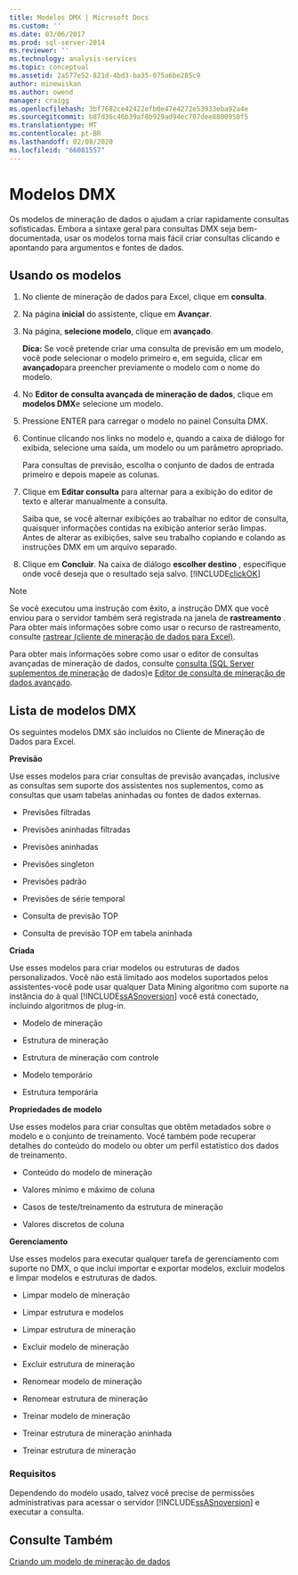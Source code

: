 ```yaml
---
title: Modelos DMX | Microsoft Docs
ms.custom: ''
ms.date: 03/06/2017
ms.prod: sql-server-2014
ms.reviewer: ''
ms.technology: analysis-services
ms.topic: conceptual
ms.assetid: 2a577e52-821d-4bd3-ba35-075a6be285c9
author: minewiskan
ms.author: owend
manager: craigg
ms.openlocfilehash: 3bf7682ce42422efb0e47e4272e53933eba92a4e
ms.sourcegitcommit: b87d36c46b39af8b929ad94ec707dee8800950f5
ms.translationtype: MT
ms.contentlocale: pt-BR
ms.lasthandoff: 02/08/2020
ms.locfileid: "66081557"
---
```

# <a name="dmx-templates"></a>Modelos DMX
  Os modelos de mineração de dados o ajudam a criar rapidamente consultas sofisticadas. Embora a sintaxe geral para consultas DMX seja bem-documentada, usar os modelos torna mais fácil criar consultas clicando e apontando para argumentos e fontes de dados.  
  
## <a name="using-the-templates"></a>Usando os modelos  
  
1.  No cliente de mineração de dados para Excel, clique em **consulta**.  
  
2.  Na página **inicial** do assistente, clique em **Avançar**.  
  
3.  Na página, **selecione modelo**, clique em **avançado**.  
  
     **Dica:** Se você pretende criar uma consulta de previsão em um modelo, você pode selecionar o modelo primeiro e, em seguida, clicar em **avançado**para preencher previamente o modelo com o nome do modelo.  
  
4.  No **Editor de consulta avançada de mineração de dados**, clique em **modelos DMX**e selecione um modelo.  
  
5.  Pressione ENTER para carregar o modelo no painel Consulta DMX.  
  
6.  Continue clicando nos links no modelo e, quando a caixa de diálogo for exibida, selecione uma saída, um modelo ou um parâmetro apropriado.  
  
     Para consultas de previsão, escolha o conjunto de dados de entrada primeiro e depois mapeie as colunas.  
  
7.  Clique em **Editar consulta** para alternar para a exibição do editor de texto e alterar manualmente a consulta.  
  
     Saiba que, se você alternar exibições ao trabalhar no editor de consulta, quaisquer informações contidas na exibição anterior serão limpas. Antes de alterar as exibições, salve seu trabalho copiando e colando as instruções DMX em um arquivo separado.  
  
8.  Clique em **Concluir**. Na caixa de diálogo **escolher destino** , especifique onde você deseja que o resultado seja salvo. [!INCLUDE[clickOK](../includes/clickok-md.md)]  
  
> [!NOTE]  
>  Se você executou uma instrução com êxito, a instrução DMX que você enviou para o servidor também será registrada na janela de **rastreamento** . Para obter mais informações sobre como usar o recurso de rastreamento, consulte [rastrear &#40;cliente de mineração de dados para Excel&#41;](trace-data-mining-client-for-excel.md).  
  
 Para obter mais informações sobre como usar o editor de consultas avançadas de mineração de dados, consulte [consulta &#40;SQL Server suplementos de mineração](query-sql-server-data-mining-add-ins.md) de dados&#41;e [Editor de consulta de mineração de dados avançado](advanced-data-mining-query-editor.md).  
  
## <a name="list-of-dmx-templates"></a>Lista de modelos DMX  
 Os seguintes modelos DMX são incluídos no Cliente de Mineração de Dados para Excel.  
  
 **Previsão**  
  
 Use esses modelos para criar consultas de previsão avançadas, inclusive as consultas sem suporte dos assistentes nos suplementos, como as consultas que usam tabelas aninhadas ou fontes de dados externas.  
  
-   Previsões filtradas  
  
-   Previsões aninhadas filtradas  
  
-   Previsões aninhadas  
  
-   Previsões singleton  
  
-   Previsões padrão  
  
-   Previsões de série temporal  
  
-   Consulta de previsão TOP  
  
-   Consulta de previsão TOP em tabela aninhada  
  
 **Criada**  
  
 Use esses modelos para criar modelos ou estruturas de dados personalizados. Você não está limitado aos modelos suportados pelos assistentes-você pode usar qualquer Data Mining algoritmo com suporte na instância do à qual [!INCLUDE[ssASnoversion](../includes/ssasnoversion-md.md)] você está conectado, incluindo algoritmos de plug-in.  
  
-   Modelo de mineração  
  
-   Estrutura de mineração  
  
-   Estrutura de mineração com controle  
  
-   Modelo temporário  
  
-   Estrutura temporária  
  
 **Propriedades de modelo**  
  
 Use esses modelos para criar consultas que obtêm metadados sobre o modelo e o conjunto de treinamento. Você também pode recuperar detalhes do conteúdo do modelo ou obter um perfil estatístico dos dados de treinamento.  
  
-   Conteúdo do modelo de mineração  
  
-   Valores mínimo e máximo de coluna  
  
-   Casos de teste/treinamento da estrutura de mineração  
  
-   Valores discretos de coluna  
  
 **Gerenciamento**  
  
 Use esses modelos para executar qualquer tarefa de gerenciamento com suporte no DMX, o que inclui importar e exportar modelos, excluir modelos e limpar modelos e estruturas de dados.  
  
-   Limpar modelo de mineração  
  
-   Limpar estrutura e modelos  
  
-   Limpar estrutura de mineração  
  
-   Excluir modelo de mineração  
  
-   Excluir estrutura de mineração  
  
-   Renomear modelo de mineração  
  
-   Renomear estrutura de mineração  
  
-   Treinar modelo de mineração  
  
-   Treinar estrutura de mineração aninhada  
  
-   Treinar estrutura de mineração  
  
### <a name="requirements"></a>Requisitos  
 Dependendo do modelo usado, talvez você precise de permissões administrativas para acessar o servidor [!INCLUDE[ssASnoversion](../includes/ssasnoversion-md.md)] e executar a consulta.  
  
## <a name="see-also"></a>Consulte Também  
 [Criando um modelo de mineração de dados](creating-a-data-mining-model.md)  
  
  
